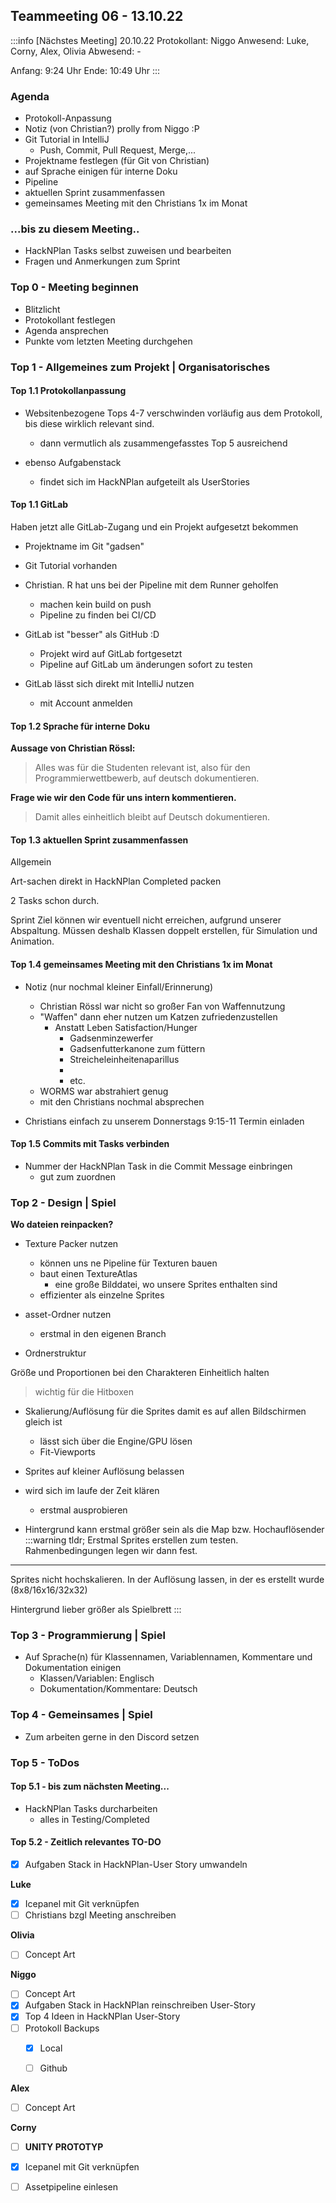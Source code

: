 
Teammeeting 06 - 13.10.22
--
:::info
[Nächstes Meeting] 20.10.22
Protokollant: Niggo
Anwesend: Luke, Corny, Alex, Olivia
Abwesend: -

Anfang: 9:24 Uhr
Ende: 10:49 Uhr
:::



### Agenda

* Protokoll-Anpassung
* Notiz (von Christian?) prolly from Niggo :P
* Git Tutorial in IntelliJ
    * Push, Commit, Pull Request, Merge,...
* Projektname festlegen (für Git von Christian)
* auf Sprache einigen für interne Doku
* Pipeline
* aktuellen Sprint zusammenfassen
* gemeinsames Meeting mit den Christians 1x im Monat


### ...bis zu diesem Meeting..

- HackNPlan Tasks selbst zuweisen und bearbeiten
- Fragen und Anmerkungen zum Sprint 


### Top 0 - Meeting beginnen

* Blitzlicht
* Protokollant festlegen
* Agenda ansprechen
* Punkte vom letzten Meeting durchgehen


### Top 1 - Allgemeines zum Projekt | Organisatorisches

#### Top 1.1 Protokollanpassung

   - Websitenbezogene Tops 4-7 verschwinden vorläufig aus dem Protokoll, bis diese wirklich relevant sind.
        - dann vermutlich als zusammengefasstes Top 5 ausreichend

   - ebenso Aufgabenstack
        - findet sich im HackNPlan aufgeteilt als UserStories

#### Top 1.1 GitLab

Haben jetzt alle GitLab-Zugang und ein Projekt aufgesetzt bekommen

- Projektname im Git "gadsen"

- Git Tutorial vorhanden

- Christian. R hat uns bei der Pipeline mit dem Runner geholfen
    - machen kein build on push
    - Pipeline zu finden bei CI/CD

- GitLab ist "besser" als GitHub :D
    - Projekt wird auf GitLab fortgesetzt
    - Pipeline auf GitLab um änderungen sofort zu testen

- GitLab lässt sich direkt mit IntelliJ nutzen
    - mit Account anmelden


#### Top 1.2 Sprache für interne Doku

**Aussage von Christian Rössl:**

> Alles was für die Studenten relevant ist, also für den Programmierwettbewerb, auf deutsch dokumentieren. 

**Frage wie wir den Code für uns intern kommentieren.**

> Damit alles einheitlich bleibt auf Deutsch dokumentieren.



#### Top 1.3 aktuellen Sprint zusammenfassen 

Allgemein

Art-sachen direkt in HackNPlan Completed packen

2 Tasks schon durch.

Sprint Ziel können wir eventuell nicht erreichen, aufgrund unserer Abspaltung. Müssen deshalb Klassen doppelt erstellen, für Simulation und Animation.

#### Top 1.4 gemeinsames Meeting mit den Christians 1x im Monat


- Notiz (nur nochmal kleiner Einfall/Erinnerung)
    - Christian Rössl war nicht so großer Fan von Waffennutzung
    - "Waffen" dann eher nutzen um Katzen zufriedenzustellen
        - Anstatt Leben Satisfaction/Hunger
            - Gadsenminzewerfer
            - Gadsenfutterkanone zum füttern
            - Streicheleinheitenaparillus
            - 
            - etc.
    - WORMS war abstrahiert genug
    - mit den Christians nochmal absprechen

-  Christians einfach zu unserem Donnerstags 9:15-11 Termin einladen


#### Top 1.5 Commits mit Tasks verbinden
- Nummer der HackNPlan Task in die Commit Message einbringen
     - gut zum zuordnen

### Top 2 - Design | Spiel

**Wo dateien reinpacken?**
    
- Texture Packer nutzen
    - können uns ne Pipeline für Texturen bauen
    - baut einen TextureAtlas
        - eine große Bilddatei, wo unsere Sprites enthalten sind
    - effizienter als einzelne Sprites
   
- asset-Ordner nutzen
    - erstmal in den eigenen Branch
    
- Ordnerstruktur

Größe und Proportionen bei den Charakteren Einheitlich halten
> wichtig für die Hitboxen

- Skalierung/Auflösung für die Sprites damit es auf allen Bildschirmen gleich ist
    - lässt sich über die Engine/GPU lösen
    - Fit-Viewports

- Sprites auf kleiner Auflösung belassen

- wird sich im laufe der Zeit klären
    - erstmal ausprobieren

- Hintergrund kann erstmal größer sein als die Map bzw. Hochauflösender
:::warning
tldr;
Erstmal Sprites erstellen zum testen.
Rahmenbedingungen legen wir dann fest.

----

Sprites nicht hochskalieren.
In der Auflösung lassen, in der es erstellt wurde (8x8/16x16/32x32)

Hintergrund lieber größer als Spielbrett
:::

### Top 3 - Programmierung | Spiel


- Auf Sprache(n) für Klassennamen, Variablennamen, Kommentare und Dokumentation einigen
    - Klassen/Variablen: Englisch
    - Dokumentation/Kommentare: Deutsch 
    
    
### Top 4 - Gemeinsames | Spiel

- Zum arbeiten gerne in den Discord  setzen


### Top 5 - ToDos
#### Top 5.1 - bis zum nächsten Meeting...

- HackNPlan Tasks durcharbeiten
    - alles in Testing/Completed


#### Top 5.2 - Zeitlich relevantes TO-DO

- [x] Aufgaben Stack in HackNPlan-User Story umwandeln


**Luke**

- [x] Icepanel mit Git verknüpfen
- [ ] Christians bzgl Meeting anschreiben

**Olivia**
- [ ] Concept Art

**Niggo**
- [ ] Concept Art
- [x] Aufgaben Stack in HackNPlan reinschreiben User-Story
- [x] Top 4 Ideen in HackNPlan User-Story
- [ ] Protokoll Backups 
    - [x] Local
    - [ ] Github


**Alex**
- [ ] Concept Art

**Corny**

- [ ] **UNITY PROTOTYP**

- [x] Icepanel mit Git verknüpfen
- [ ] Assetpipeline einlesen
